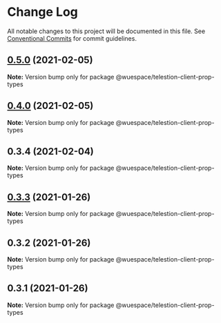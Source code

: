 # Change Log

All notable changes to this project will be documented in this file.
See [Conventional Commits](https://conventionalcommits.org) for commit guidelines.

## [0.5.0](https://github.com/TelestionTeam/telestion-client/compare/v0.4.0...v0.5.0) (2021-02-05)

**Note:** Version bump only for package @wuespace/telestion-client-prop-types





## [0.4.0](https://github.com/TelestionTeam/telestion-client/compare/v0.3.3...v0.4.0) (2021-02-05)

**Note:** Version bump only for package @wuespace/telestion-client-prop-types





## 0.3.4 (2021-02-04)

**Note:** Version bump only for package @wuespace/telestion-client-prop-types





## [0.3.3](https://github.com/TelestionTeam/telestion-client/compare/v0.3.2...v0.3.3) (2021-01-26)

**Note:** Version bump only for package @wuespace/telestion-client-prop-types

## 0.3.2 (2021-01-26)

**Note:** Version bump only for package @wuespace/telestion-client-prop-types

## 0.3.1 (2021-01-26)

**Note:** Version bump only for package @wuespace/telestion-client-prop-types
